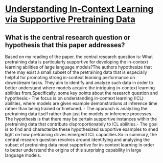 # [Understanding In-Context Learning via Supportive Pretraining Data](https://arxiv.org/abs/2306.15091)

## What is the central research question or hypothesis that this paper addresses?

Based on my reading of the paper, the central research question is: What pretraining data is particularly supportive for developing the in-context learning abilities of large language models?The authors hypothesize that there may exist a small subset of the pretraining data that is especially helpful for promoting strong in-context learning performance on downstream tasks. They aim to identify and analyze such data in order to better understand where models acquire the intriguing in-context learning abilities from.Specifically, some key points about the research question and hypothesis:- The focus is on understanding in-context learning (ICL) abilities, where models are given example demonstrations at inference time rather than being trained or finetuned. - The approach is analyzing the pretraining data itself rather than just the models or inference processes.- The hypothesis is that there may be certain supportive instances within the pretraining data that contribute disproportionately to ICL abilities.- The goal is to find and characterize these hypothesized supportive examples to shed light on how pretraining drives emergent ICL capacities.So in summary, the central research question revolves around identifying and analyzing the subset of pretraining data most supportive for in-context learning in order to better understand the origins of this surprising capability in large language models.
